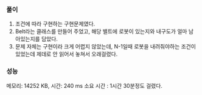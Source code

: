 ### 풀이
1. 조건에 따라 구현하는 구현문제였다.
2. Belt라는 클래스를 만들어 주었고, 해당 밸트에 로봇이 있는지와 내구도가 얼마 남아있는지를 담았다.
3. 문제 자체는 구현이라 크게 어렵지 않았는데, N-1일때 로봇을 내려줘야하는 조건이 있었는데 제데로 안 읽어서 놓쳐서 오래걸렸다.

### 성능
메모리: 14252 KB, 시간: 240 ms
소요 시간 : 1시간 30분정도 걸렸다.

